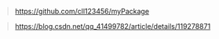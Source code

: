 > https://github.com/cll123456/myPackage

> https://blog.csdn.net/qq_41499782/article/details/119278871
